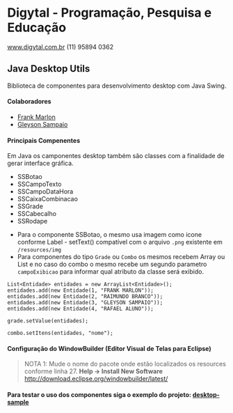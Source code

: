 # Digytal - Programação, Pesquisa e Educação
www.digytal.com.br
(11) 95894 0362

## Java Desktop Utils

Biblioteca de componentes para desenvolvimento desktop com Java Swing.

#### Colaboradores
- [Frank Marlon](https://github.com/fmarlon)
- [Gleyson Sampaio](https://github.com/glysns)

#### Principais Compenentes
Em Java os camponentes desktop também são classes com a finalidade de gerar interface gráfica.

- SSBotao
- SSCampoTexto
- SSCampoDataHora
- SSCaixaCombinacao
- SSGrade
- SSCabecalho
- SSRodape

* Para o componente SSBotao, o mesmo usa imagem como icone conforme Label - setText() compatível com o arquivo `.png` existente em `/resources/img`
* Para componentes do tipo `Grade` ou `Combo` os mesmos recebem Array ou List e no caso do combo o mesmo recebe um segundo parametro `campoExibicao` para informar qual atributo da classe será exibido.
```
List<Entidade> entidades = new ArrayList<Entidade>();
entidades.add(new Entidade(1, "FRANK MARLON"));
entidades.add(new Entidade(2, "RAIMUNDO BRANCO"));
entidades.add(new Entidade(3, "GLEYSON SAMPAIO"));
entidades.add(new Entidade(4, "RAFAEL ALUNO"));

grade.setValue(entidades);

combo.setItens(entidades, "nome");
```
#### Configuração do WindowBuilder (Editor Visual de Telas para Eclipse)

> NOTA 1: Mude o nome do pacote onde estão localizados os resources conforme linha 27.
**Help -> Install New Software**
http://download.eclipse.org/windowbuilder/latest/

#### Para testar o uso dos componentes siga o exemplo do projeto: [desktop-sample](https://github.com/glysns/java-exemplos/tree/main/java-swing/desktop-sample)
